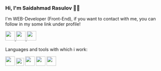 ### Hi, I'm Saidahmad Rasulov 🧑‍💻
I'm WEB-Developer (Front-End), if you want to contact with me, you can follow in my some link under profile!

<a href='https://t.me/Rasulov_57'>
    <img src='https://avatars.mds.yandex.net/i?id=a5ca45ebc1978fac6470427e1cfe8b00ba9df5ca-9237877-images-thumbs&n=13' width='30px' />
</a>
<a href='https://www.instagram.com/_rasulov_.07'>
    <img src='https://www.clipartmax.com/png/middle/124-1243791_social-media-logo-computer-icons-social-media-hd-icons.png' width='30px' />
</a>
<a href='https://vk.com/angel_c_nebec'>
    <img src='https://avatars.mds.yandex.net/i?id=cd21c7bc331170ff81e8c0ea9a513d1ef7fdba4b-8497057-images-thumbs&n=13' width='30px' />
</a>
<br />
<br />
Languages and tools with which i work: 

<code><img src='https://avatars.mds.yandex.net/i?id=34780652a5a73727732e6eb1269a52350fb53dd2-6977815-images-thumbs&n=13' width='30px' /></code>
<code><img src='https://upload.wikimedia.org/wikipedia/commons/thumb/d/d5/CSS3_logo_and_wordmark.svg/1452px-CSS3_logo_and_wordmark.svg.png' width='25px' /></code>
<code><img src='https://avatars.mds.yandex.net/i?id=34780652a5a73727732e6eb1269a52350fb53dd2-6977815-images-thumbs&n=13' width='30px' /></code>
<code><img src='https://avatars.mds.yandex.net/i?id=34780652a5a73727732e6eb1269a52350fb53dd2-6977815-images-thumbs&n=13' width='30px' /></code>
<code><img src='https://avatars.mds.yandex.net/i?id=34780652a5a73727732e6eb1269a52350fb53dd2-6977815-images-thumbs&n=13' width='30px' /></code>

